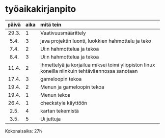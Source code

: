 # työaikakirjanpito

| päivä | aika | mitä tein  |
| :----:|:-----| :-----|
| 29.3. | 1   | Vaativuusmäärittely |
| 5.4. | 3  | java projektin luonti, luokkien hahmottelu ja teko|
| 7.4. | 2  | Ui:n hahmottelua ja tekoa|
| 8.4. | 3  | Ui:n hahmottelua ja tekoa|
| 11.4. | 2  | Ihmettelyä ja korjailua miksei toimi yliopiston linux koneilla niinkuin tehtäväannossa sanotaan|
| 17.4. | 3  | gameloopin tekoa|
| 19.4. | 2  | Menun ja gameloopin tekoa|
| 19.4. | 1  | Menun tekoa|
| 26.4. | 1  | checkstyle käyttöön|
| 2.5. | 4  | kartan tekemistä|
| 3.5. | 5  | Ui juttuja|
Kokonaisaika: 27h


